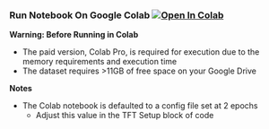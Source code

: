 

### Run Notebook On Google Colab [![Open In Colab](https://colab.research.google.com/assets/colab-badge.svg)](https://colab.research.google.com/github/laszewsk/mlcommons/blob/colab-compatible/benchmarks/earthquake/latest/FFFFWNPFEARTHQ_newTFTv29-gregor-parameters-fig.ipynb)

**Warning: Before Running in Colab**
- The paid version, Colab Pro, is required for execution due to the memory requirements and execution time
- The dataset requires >11GB of free space on your Google Drive

**Notes**
- The Colab notebook is defaulted to a config file set at 2 epochs
  - Adjust this value in the TFT Setup block of code
